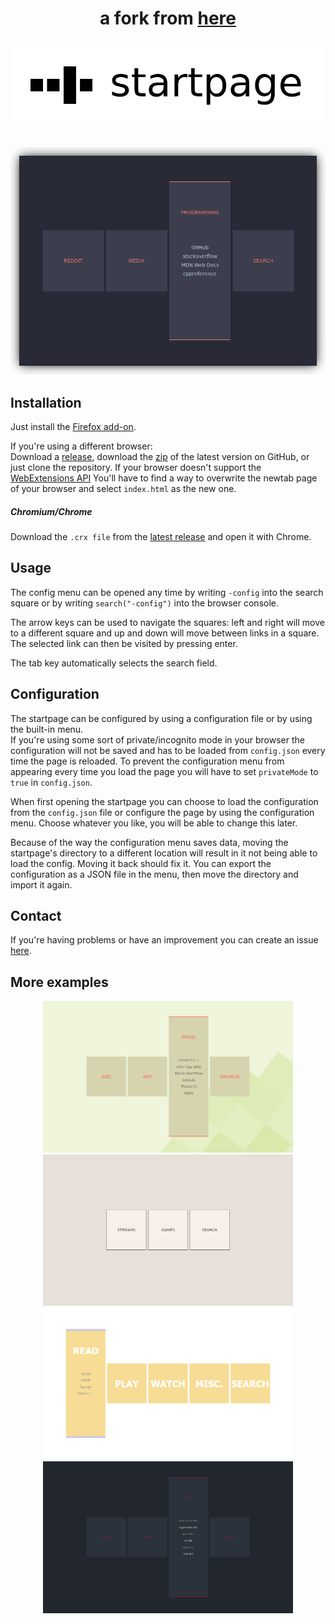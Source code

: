 <h1>
  <p align="center">
  a fork from <a href="https://github.com/etacarinaea/startpage/"> here </a>
</p>
</h1>

<p align="center">
  <img alt="logo" src="/img/readme/logo.png?raw=true"><br><br><br>
  <img alt="example screenshot" src="/img/readme/screenshot-20190601.png?raw=true" width="800px">
</p>


## Installation

Just install the [Firefox add-on][1].

If you're using a different browser:<br>
Download a [release][2], download the [zip][3] of the latest version on GitHub,
or just clone the repository.  If your browser doesn't support the
[WebExtensions API][4] You'll have to find a way to overwrite the newtab page of
your browser and select `index.html` as the new one.

##### Chromium/Chrome

Download the `.crx file` from the [latest release][5] and open it with Chrome.


## Usage

The config menu can be opened any time by writing `-config` into the search
square or by writing `search("-config")` into the browser console.

The arrow keys can be used to navigate the squares: left and right will move to
a different square and up and down will move between links in a square. The
selected link can then be visited by pressing enter.

The tab key automatically selects the search field.


## Configuration

The startpage can be configured by using a configuration file or by using the
built-in menu.<br>
If you're using some sort of private/incognito mode in your browser the
configuration will not be saved and has to be loaded from `config.json`
every time the page is reloaded. To prevent the configuration menu from
appearing every time you load the page you will have to set `privateMode`
to `true` in `config.json`.

When first opening the startpage you can choose to load the configuration from
the `config.json` file or configure the page by using the configuration
menu. Choose whatever you like, you will be able to change this later.<br>

Because of the way the configuration menu saves data, moving the startpage's
directory to a different location will result in it not being able to load the
config. Moving it back should fix it. You can export the configuration as a JSON
file in the menu, then move the directory and import it again.


## Contact

If you're having problems or have an improvement you can create an issue
[here][6].


## More examples

<p align="center">
  <img alt="example screenshot" src="/img/readme/screenshot-29032017-1.png?raw=true" width="400px">
  <img alt="example screenshot" src="/img/readme/screenshot-29032017-3.png?raw=true" width="400px"><br>
  <img alt="example screenshot" src="/img/readme/screenshot-29032017-4.png?raw=true" width="400px">
  <img alt="example screenshot" src="/img/readme/screenshot-29032017-2.png?raw=true" width="400px">
</p>


[1]: https://addons.mozilla.org/en-US/firefox/addon/square-startpage/
[2]: https://github.com/etacarinaea/startpage/releases
[3]: https://github.com/etacarinaea/startpage/archive/master.zip
[4]: https://developer.mozilla.org/en-US/docs/Mozilla/Add-ons/WebExtensions
[5]: https://github.com/etacarinaea/startpage/releases/latest
[6]: https://github.com/fuyuneko/startpage/issues
